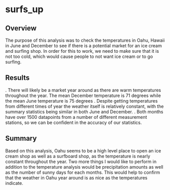 # surfs_up
## Overview
The purpose of this analysis was to check the temperatures in Oahu, Hawaii in June and December to see if there is a potential market for an ice cream and surfing shop. In order for this to work, we need to make sure that it is not too cold, which would cause people to not want ice cream or to go surfing.
## Results
. There will likely be a market year around as there are warm temperatures throughout the year. The mean December temperature is 71 degrees while the mean June temperature is 75 degrees
. Despite getting temperatures from different times of year the weather itself is relatively constant, with the summary statistics being similar in both June and December.
. Both months have over 1500 datapoints from a number of different measurement stations, so we can be confident in the accuracy of our statistics.
## Summary
Based on this analysis, Oahu seems to be a high level place to open an ice cream shop as well as a surfboard shop, as the temperature is nearly constant throughout the year. Two more things I would like to perform in addition to the temperature analysis would be precipitation amounts as well as the number of sunny days for each months. This would help to confirm that the weather in Oahu year around is as nice as the temperatures indicate. 
